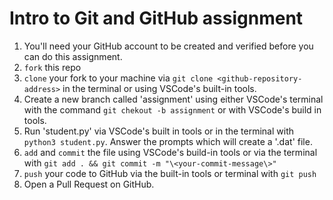 # Intro to Git and GitHub assignment
1. You'll need your GitHub account to be created and verified before you can do this assignment.
2. ```fork``` this repo
3. ```clone``` your fork to your machine via ```git clone <github-repository-address>``` in the terminal or using VSCode's built-in tools.
4. Create a new branch called 'assignment' using either VSCode's terminal with the command ```git chekout -b assignment``` or with VSCode's build in tools.
5. Run 'student.py' via VSCode's built in tools or in the terminal with ```python3 student.py```. Answer the prompts which will create a '.dat' file.
6. ```add``` and ```commit``` the file using VSCode's build-in tools or via the terminal with ```git add . && git commit -m "\<your-commit-message\>"```
7. ```push``` your code to GitHub via the built-in tools or terminal with ```git push```
8. Open a Pull Request on GitHub.

